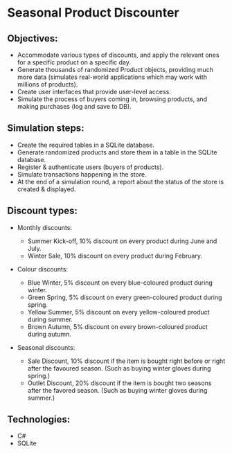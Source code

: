 # Seasonal Product Discounter

## Objectives:
  - Accommodate various types of discounts, and apply the relevant ones for a specific product on a specific day.
  - Generate thousands of randomized Product objects, providing much more data (simulates real-world applications which may work with millions of products).
  - Create user interfaces that provide user-level access.
  - Simulate the process of buyers coming in, browsing products, and making purchases (log and save to DB).

## Simulation steps:

  - Create the required tables in a SQLite database.
  - Generate randomized products and store them in a table in the SQLite database.
  - Register & authenticate users (buyers of products).
  - Simulate transactions happening in the store.
  - At the end of a simulation round, a report about the status of the store is created & displayed.

## Discount types:

  - Monthly discounts:
    - Summer Kick-off, 10% discount on every product during June and July.
    - Winter Sale, 10% discount on every product during February.

  - Colour discounts:
    - Blue Winter, 5% discount on every blue-coloured product during winter.
    - Green Spring, 5% discount on every green-coloured product during spring.
    - Yellow Summer, 5% discount on every yellow-coloured product during summer.
    - Brown Autumn, 5% discount on every brown-coloured product during autumn.

  - Seasonal discounts:
    - Sale Discount, 10% discount if the item is bought right before or right after the favoured season. (Such as buying winter gloves during spring.)
    - Outlet Discount, 20% discount if the item is bought two seasons after the favored season. (Such as buying winter gloves during summer.)

## Technologies: 
  - C#
  - SQLite
